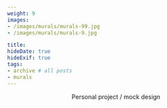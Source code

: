 ```yaml
---
weight: 9
images:
- /images/murals/murals-99.jpg
- /images/murals/murals-9.jpg

title:
hideDate: true
hideExif: true
tags:
- archive # all posts
- murals
---
```


<html>
<head>
<style>
h1 {text-align: center;} 
p {text-align: center;}

</style>
</head>
<body>


<p>Personal project / mock design</p>



</body>
</html>
